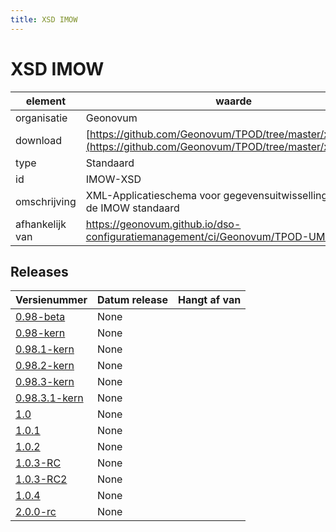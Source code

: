```yaml
---
title: XSD IMOW
---
```


# XSD IMOW

|element|waarde|
|-----|------|
| organisatie  |Geonovum|
| download  | [https://github.com/Geonovum/TPOD/tree/master/xmlschema](<https://github.com/Geonovum/TPOD/tree/master/xmlschema>)|
| type  |Standaard|
| id  |IMOW-XSD|
| omschrijving  |XML-Applicatieschema voor gegevensuitwisselling conform de IMOW standaard|
|afhankelijk van |https://geonovum.github.io/dso-configuratiemanagement/ci/Geonovum/TPOD-UML|

## Releases

|Versienummer|Datum release|Hangt af van
|-------|-------|-----|
| [0.98-beta](<https://github.com/Geonovum/TPOD/blob/master/CIMOW/IMOW XSD v0.98-beta>)|None||
| [0.98-kern](<https://github.com/Geonovum/TPOD/blob/master/xmlschema/v0.98-kern>)|None||
| [0.98.1-kern](<https://github.com/Geonovum/TPOD/blob/master/xmlschema/v0.98.1-kern>)|None||
| [0.98.2-kern](<https://github.com/Geonovum/TPOD/blob/master/xmlschema/v0.98.2-kern>)|None||
| [0.98.3-kern](<https://github.com/Geonovum/TPOD/blob/master/xmlschema/v0.98.3-kern>)|None||
| [0.98.3.1-kern](<https://github.com/Geonovum/TPOD/blob/master/xmlschema/v0.98.3.1-kern>)|None||
| [1.0](<https://github.com/Geonovum/TPOD/blob/master/xmlschema/v1.0>)|None||
| [1.0.1](<https://github.com/Geonovum/TPOD/blob/master/xmlschema/v1.0.1>)|None||
| [1.0.2](<https://github.com/Geonovum/TPOD/blob/master/xmlschema/v1.0.2>)|None||
| [1.0.3-RC](<https://github.com/Geonovum/TPOD/blob/master/xmlschema/v1.0.3-RC>)|None||
| [1.0.3-RC2](<https://github.com/Geonovum/TPOD/blob/master/xmlschema/v1.0.3-RC2>)|None||
| [1.0.4](<https://github.com/Geonovum/TPOD/blob/master/xmlschema/v1.0.4>)|None||
| [2.0.0-rc](<https://github.com/Geonovum/TPOD/blob/master/xmlschema/v2.0.0-rc>)|None||

